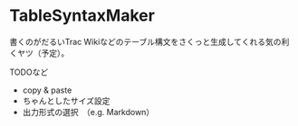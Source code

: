# TableSyntaxMaker
書くのがだるいTrac Wikiなどのテーブル構文をさくっと生成してくれる気の利くヤツ（予定）。

TODOなど
  - copy & paste
  - ちゃんとしたサイズ設定
  - 出力形式の選択　（e.g. Markdown）
